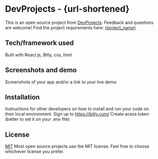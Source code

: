 # DevProjects - {url-shortened}

This is an open source project from [DevProjects](http://www.codementor.io/projects). Feedback and questions are welcome!
Find the project requirements here: [{project_name}](url)

## Tech/framework used
Built with 
React.js,
Bitly,
css,
html

## Screenshots and demo
Screenshots of your app and/or a link to your live demo

## Installation
Instructions for other developers on how to install and run your code on their local environment.
Sign up to https://bitly.com/ 
Create acess token (better to set it on your .env file)


## License
[MIT](https://choosealicense.com/licenses/mit/)
Most open source projects use the MIT license. Feel free to choose whichever license you prefer.

